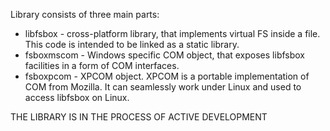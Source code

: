 Library consists of three main parts:

* libfsbox - cross-platform library, that implements virtual FS inside a file. This code is intended to be linked as a static library.
* fsboxmscom - Windows specific COM object, that exposes libfsbox facilities in a form of COM interfaces.
* fsboxpcom - XPCOM object. XPCOM is a portable implementation of COM from Mozilla. It can seamlessly work under Linux and used to access libfsbox on Linux.

THE LIBRARY IS IN THE PROCESS OF ACTIVE DEVELOPMENT
